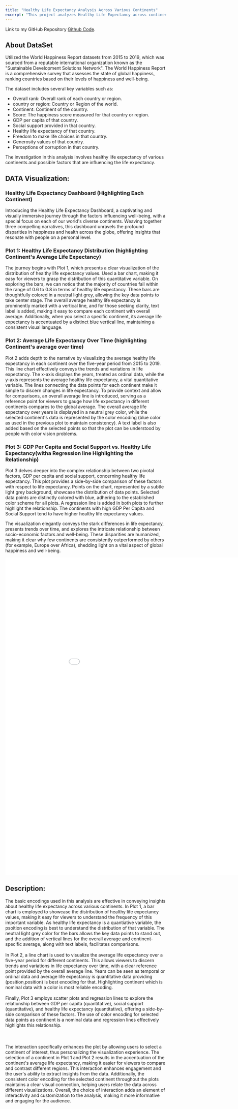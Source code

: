 ```yaml
---
title: "Healthy Life Expectancy Analysis Across Various Continents"
excerpt: "This project analyzes Healthy Life Expectancy across continents using the World Happiness Report datasets from 2015 to 2019. Through sophisticated data visualizations, it reveals trends and disparities in global well-being, focusing on the impact of factors like GDP, social support, and freedom on health outcomes. This comprehensive analysis provides valuable insights into the varying conditions of happiness and health around the world."
---
```

Link to my GitHub Repository [Github Code](https://github.com/Likhitha-Veganti/data-science-projects/tree/main/Healthy%20Life%20Expectancy%20Data%20Visualizations).

## About DataSet
Utilized the World Happiness Report datasets from 2015 to 2019, which was sourced from a reputable international organization known as the "Sustainable Development Solutions Network". 
The World Happiness Report is a comprehensive survey that assesses the state of global happiness, ranking countries based on their levels of happiness and well-being.

The dataset includes several key variables such as:

- Overall rank: Overall rank of each country or region.<br>
- country or region: Country or Region of the world.<br>
- Continent: Continent of the country.<br>
- Score: The happiness score measured for that country or region.<br>
- GDP per capita of that country.<br>
- Social support provided in that country.<br>
- Healthy life expectancy of that country.<br>
- Freedom to make life choices in that country.<br>
- Generosity values of that country.<br>
- Perceptions of corruption in that country.<br>

The investigation in this analysis involves healthy life expectancy of various continents and possible factors that are influencing the life expectancy.

## DATA Visualization:

### Healthy Life Expectancy Dashboard (Highlighting Each Continent)
Introducing the Healthy Life Expectancy Dashboard, a captivating and visually immersive journey through the factors influencing well-being, with a special focus on each of our world's diverse continents. Weaving together three compelling narratives, this dashboard unravels the profound disparities in happiness and health across the globe, offering insights that resonate with people on a personal level.

### Plot 1: Healthy Life Expectancy Distribution (highlighting Continent's Average Life Expectancy)

The journey begins with Plot 1, which presents a clear visualization of the distribution of healthy life expectancy values. Used a bar chart, making it easy for viewers to grasp the distribution of this quantitative variable. On exploring the bars, we can notice that the majority of countries fall within the range of 0.6 to 0.8 in terms of healthy life expectancy. 
These bars are thoughtfully colored in a neutral light grey, allowing the key data points to take center stage. The overall average healthy life expectancy is prominently marked with a vertical line, and for those seeking clarity, text label is added, making it easy to compare each continent with overall average. Additionally, when you select a specific continent, its average life expectancy is accentuated by a distinct blue vertical line, maintaining a consistent visual language.

### Plot 2: Average Life Expectancy Over Time (highlighting Continent's average over time)
Plot 2 adds depth to the narrative by visualizing the average healthy life expectancy in each continent over the five-year period from 2015 to 2019. This line chart effectively conveys the trends and variations in life expectancy. The x-axis displays the years, treated as ordinal data, while the y-axis represents the average healthy life expectancy, a vital quantitative variable. The lines connecting the data points for each continent make it simple to discern changes in life expectancy. To provide context and allow for comparisons, an overall average line is introduced, serving as a reference point for viewers to gauge how life expectancy in different continents compares to the global average. The overall average life expectancy over years is displayed in a neutral grey color, while the selected continent's data is represented by the color encoding (blue color as used in the previous plot to maintain consistency). A text label is also added based on the selected points so that the plot can be understood by people with color vision problems.

### Plot 3: GDP Per Capita and Social Support vs. Healthy Life Expectancy(witha Regression line Highlighting the Relationship)
Plot 3 delves deeper into the complex relationship between two pivotal factors, GDP per capita and social support, concerning healthy life expectancy. This plot provides a side-by-side comparison of these factors with respect to life expectancy. Points on the chart, represented by a subtle light grey background, showcase the distribution of data points. Selected data points are distinctly colored with blue, adhering to the established color scheme for all plots. A regression line is added in both plots to further highlight the relationship. The continents with high GDP Per Capita and Social Support tend to have higher healthy life expectancy values.

The visualization elegantly conveys the stark differences in life expectancy, presents trends over time, and explores the intricate relationship between socio-economic factors and well-being. These disparities are humanized, making it clear why few continents are consistently outperformed by others (for example, Europe over Africa), shedding light on a vital aspect of global happiness and well-being.


<iframe src="/files/life_expectancy_dashboard.html" width="1000" height="1000" frameborder="0"></iframe>

<h2>Description:</h2>
<p text-align: justify>
The basic encodings used in this analysis are effective in conveying insights about healthy life expectancy across various continents. In Plot 1, a bar chart is employed to showcase the distribution of healthy life expectancy values, making it easy for viewers to understand the frequency of this important variable. As healthy life expectancy is a quantiative variable, the psoition encoding is best to understand the distribution of that variable. The neutral light grey color for the bars allows the key data points to stand out, and the addition of vertical lines for the overall average and continent-specific average, along with text labels, facilitates comparisons. <br></br>
In Plot 2, a line chart is used to visualize the average life expectancy over a five-year period for different continents. This allows viewers to discern trends and variations in life expectancy over time, with a clear reference point provided by the overall average line. Years can be seen as temporal or ordinal data and average life expectancy is quantitative data providing (position,position) is best encoding for that. Highlighting continent which is nominal data with a color is most reliable encoding. <br></br>
Finally, Plot 3 employs scatter plots and regression lines to explore the relationship between GDP per capita (quantitative), social support (quantitative), and healthy life expectancy (quantitative), offering a side-by-side comparison of these factors. The use of color encoding for selected data points as continent is a nominal data and regression lines effectively highlights this relationship.<br></br>
<br></br>
The interaction specifically enhances the plot by allowing users to select a continent of interest, thus personalizing the visualization experience. The selection of a continent in Plot 1 and Plot 2 results in the accentuation of the continent's average life expectancy, making it easier for viewers to compare and contrast different regions. This interaction enhances engagement and the user's ability to extract insights from the data. Additionally, the consistent color encoding for the selected continent throughout the plots maintains a clear visual connection, helping users relate the data across different visualizations. Overall, the choice of interaction adds an element of interactivity and customization to the analysis, making it more informative and engaging for the audience.
</p>
